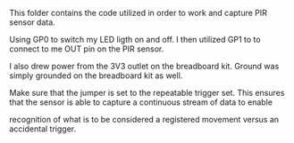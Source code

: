This folder contains the code utilized in order to work and capture PIR sensor data.

Using GP0 to switch my LED ligth on and off. I then utilized GP1 to to connect to me OUT pin on the PIR sensor.

I also drew power from the 3V3 outlet on the breadboard kit. Ground was simply grounded on the breadboard kit as well.

Make sure that the jumper is set to the repeatable trigger set. This ensures that the sensor is able to capture a continuous stream of data to enable

recognition of what is to be considered a registered movement versus an accidental trigger.
